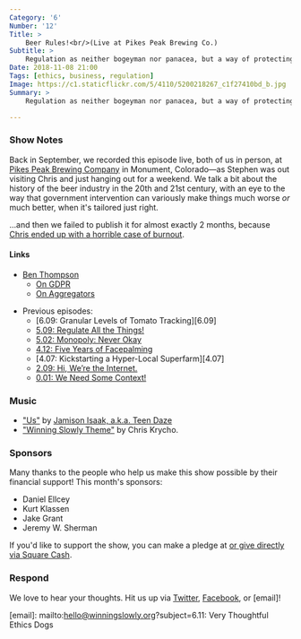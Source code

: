 ```yaml
---
Category: '6'
Number: '12'
Title: >
    Beer Rules!<br/>(Live at Pikes Peak Brewing Co.)
Subtitle: >
    Regulation as neither bogeyman nor panacea, but a way of protecting out the right spaces for genuine competition to emerge.
Date: 2018-11-08 21:00
Tags: [ethics, business, regulation]
Image: https://c1.staticflickr.com/5/4110/5200218267_c1f27410bd_b.jpg
Summary: >
    Regulation as neither bogeyman nor panacea, but a way of protecting out the right spaces for genuine competition to emerge.

---
```


### Show Notes

Back in September, we recorded this episode live, both of us in person, at [Pikes Peak Brewing Company][ppbc] in Monument, Colorado—as Stephen was out visiting Chris and just hanging out for a weekend. We talk a bit about the history of the beer industry in the 20th and 21st century, with an eye to the way that government intervention can variously make things much worse *or* much better, when it's tailored just right.

[ppbc]: https://pikespeakbrewing.com

…and then we failed to publish it for almost exactly 2 months, because [Chris ended up with a horrible case of burnout][burnout].

[burnout]: https://www.chriskrycho.com/burnout/

#### Links

* [Ben Thompson]
	* [On GDPR][gdpr]
	* [On Aggregators][aggregators]
- Previous episodes:
    + [6.09: Granular Levels of Tomato Tracking][6.09]
    + [5.09: Regulate All the Things!][5.09]
    + [5.02: Monopoly: Never Okay][5.02]
    + [4.12: Five Years of Facepalming][4.12]
    + [4.07: Kickstarting a Hyper-Local Superfarm][4.07]
    + [2.09: Hi, We’re the Internet.][2.09]
    + [0.01: We Need Some Context!][0.01]

[Ben Thompson]: https://stratechery.com
[gdpr]: https://stratechery.com/topic/regulation/gdpr/
[aggregators]: https://stratechery.com/2017/defining-aggregators/
[5.09]: https://winningslowly.org/5.09/
[5.02]: https://winningslowly.org/5.02/
[4.12]: https://winningslowly.org/4.12/
[2.09]: https://winningslowly.org/2.09/
[0.01]: https://winningslowly.org/0.01/

### Music

- ["Us"](https://helloflora.bandcamp.com/track/us) by [Jamison Isaak, a.k.a. Teen Daze](https://helloflora.bandcamp.com)
- ["Winning Slowly Theme"](https://soundcloud.com/chriskrycho/winning-slowly) by Chris Krycho. 

### Sponsors

Many thanks to the people who help us make this show possible by their financial support! This month's sponsors:

- Daniel Ellcey
- Kurt Klassen
- Jake Grant
- Jeremy W. Sherman

If you'd like to support the show, you can make a pledge at <a href='https://www.patreon.com/winningslowly' rel='payment'> or give
directly via [Square Cash].

[Square Cash]: https://cash.me/$winningslowly


### Respond

We love to hear your thoughts. Hit us up via [Twitter], [Facebook], or [email]!

[Twitter]: //www.twitter.com/winningslowly
[Facebook]: //www.facebook.com/winningslowlypodcast
[email]: mailto:hello@winningslowly.org?subject=6.11: Very Thoughtful Ethics Dogs
